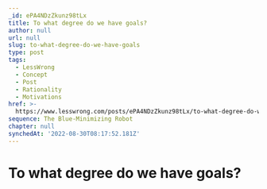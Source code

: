 ```yaml
---
_id: ePA4NDzZkunz98tLx
title: To what degree do we have goals?
author: null
url: null
slug: to-what-degree-do-we-have-goals
type: post
tags:
  - LessWrong
  - Concept
  - Post
  - Rationality
  - Motivations
href: >-
  https://www.lesswrong.com/posts/ePA4NDzZkunz98tLx/to-what-degree-do-we-have-goals
sequence: The Blue-Minimizing Robot
chapter: null
synchedAt: '2022-08-30T08:17:52.181Z'
---
```

# To what degree do we have goals?

